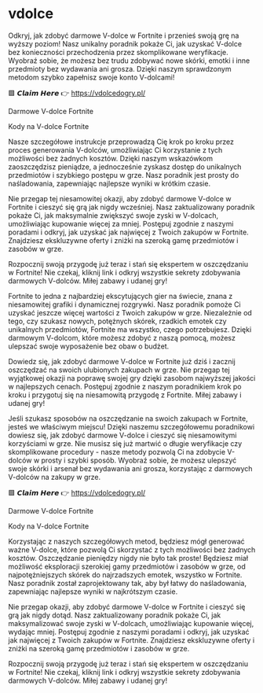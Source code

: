 # vdolce
Odkryj, jak zdobyć darmowe V-dolce w Fortnite i przenieś swoją grę na wyższy poziom! Nasz unikalny poradnik pokaże Ci, jak uzyskać V-dolce bez konieczności przechodzenia przez skomplikowane weryfikacje. Wyobraź sobie, że możesz bez trudu zdobywać nowe skórki, emotki i inne przedmioty bez wydawania ani grosza. Dzięki naszym sprawdzonym metodom szybko zapełnisz swoje konto V-dolcami!

🟩 𝘾𝙡𝙖𝙞𝙢 𝙃𝙚𝙧𝙚 👉 https://vdolcedogry.pl/

Darmowe V-dolce Fortnite

Kody na V-dolce Fortnite

Nasze szczegółowe instrukcje przeprowadzą Cię krok po kroku przez proces generowania V-dolców, umożliwiając Ci korzystanie z tych możliwości bez żadnych kosztów. Dzięki naszym wskazówkom zaoszczędzisz pieniądze, a jednocześnie zyskasz dostęp do unikalnych przedmiotów i szybkiego postępu w grze. Nasz poradnik jest prosty do naśladowania, zapewniając najlepsze wyniki w krótkim czasie.

Nie przegap tej niesamowitej okazji, aby zdobyć darmowe V-dolce w Fortnite i cieszyć się grą jak nigdy wcześniej. Nasz zaktualizowany poradnik pokaże Ci, jak maksymalnie zwiększyć swoje zyski w V-dolcach, umożliwiając kupowanie więcej za mniej. Postępuj zgodnie z naszymi poradami i odkryj, jak uzyskać jak najwięcej z Twoich zakupów w Fortnite. Znajdziesz ekskluzywne oferty i zniżki na szeroką gamę przedmiotów i zasobów w grze.

Rozpocznij swoją przygodę już teraz i stań się ekspertem w oszczędzaniu w Fortnite! Nie czekaj, kliknij link i odkryj wszystkie sekrety zdobywania darmowych V-dolców. Miłej zabawy i udanej gry!

Fortnite to jedna z najbardziej ekscytujących gier na świecie, znana z niesamowitej grafiki i dynamicznej rozgrywki. Nasz poradnik pomoże Ci uzyskać jeszcze więcej wartości z Twoich zakupów w grze. Niezależnie od tego, czy szukasz nowych, potężnych skórek, rzadkich emotek czy unikalnych przedmiotów, Fortnite ma wszystko, czego potrzebujesz. Dzięki darmowym V-dolcom, które możesz zdobyć z naszą pomocą, możesz ulepszać swoje wyposażenie bez obaw o budżet.

Dowiedz się, jak zdobyć darmowe V-dolce w Fortnite już dziś i zacznij oszczędzać na swoich ulubionych zakupach w grze. Nie przegap tej wyjątkowej okazji na poprawę swojej gry dzięki zasobom najwyższej jakości w najlepszych cenach. Postępuj zgodnie z naszym poradnikiem krok po kroku i przygotuj się na niesamowitą przygodę z Fortnite. Miłej zabawy i udanej gry!

Jeśli szukasz sposobów na oszczędzanie na swoich zakupach w Fortnite, jesteś we właściwym miejscu! Dzięki naszemu szczegółowemu poradnikowi dowiesz się, jak zdobyć darmowe V-dolce i cieszyć się niesamowitymi korzyściami w grze. Nie musisz się już martwić o długie weryfikacje czy skomplikowane procedury - nasze metody pozwolą Ci na zdobycie V-dolców w prosty i szybki sposób. Wyobraź sobie, że możesz ulepszyć swoje skórki i arsenał bez wydawania ani grosza, korzystając z darmowych V-dolców na zakupy w grze.

🟩 𝘾𝙡𝙖𝙞𝙢 𝙃𝙚𝙧𝙚 👉 https://vdolcedogry.pl/

Darmowe V-dolce Fortnite

Kody na V-dolce Fortnite

Korzystając z naszych szczegółowych metod, będziesz mógł generować ważne V-dolce, które pozwolą Ci skorzystać z tych możliwości bez żadnych kosztów. Oszczędzanie pieniędzy nigdy nie było tak proste! Będziesz miał możliwość eksploracji szerokiej gamy przedmiotów i zasobów w grze, od najpotężniejszych skórek do najrzadszych emotek, wszystko w Fortnite. Nasz poradnik został zaprojektowany tak, aby był łatwy do naśladowania, zapewniając najlepsze wyniki w najkrótszym czasie.

Nie przegap okazji, aby zdobyć darmowe V-dolce w Fortnite i cieszyć się grą jak nigdy dotąd. Nasz zaktualizowany poradnik pokaże Ci, jak maksymalizować swoje zyski w V-dolcach, umożliwiając kupowanie więcej, wydając mniej. Postępuj zgodnie z naszymi poradami i odkryj, jak uzyskać jak najwięcej z Twoich zakupów w Fortnite. Znajdziesz ekskluzywne oferty i zniżki na szeroką gamę przedmiotów i zasobów w grze.

Rozpocznij swoją przygodę już teraz i stań się ekspertem w oszczędzaniu w Fortnite! Nie czekaj, kliknij link i odkryj wszystkie sekrety zdobywania darmowych V-dolców. Miłej zabawy i udanej gry!
